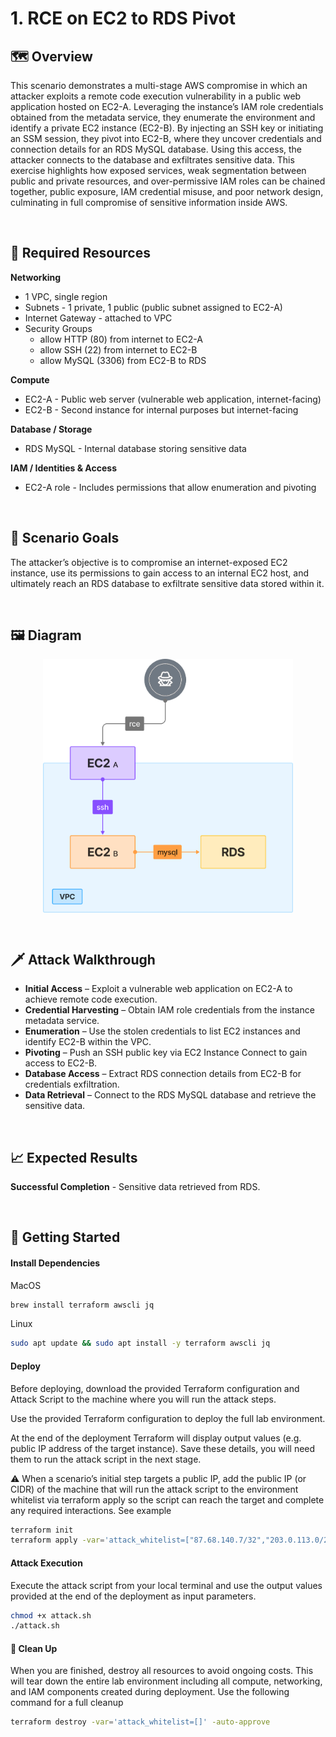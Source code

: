 # 1. RCE on EC2 to RDS Pivot

## 🗺️ Overview
This scenario demonstrates a multi-stage AWS compromise in which an attacker exploits a remote code execution vulnerability in a public web application hosted on EC2-A. Leveraging the instance’s IAM role credentials obtained from the metadata service, they enumerate the environment and identify a private EC2 instance (EC2-B). By injecting an SSH key or initiating an SSM session, they pivot into EC2-B, where they uncover credentials and connection details for an RDS MySQL database. Using this access, the attacker connects to the database and exfiltrates sensitive data. This exercise highlights how exposed services, weak segmentation between public and private resources, and over-permissive IAM roles can be chained together, public exposure, IAM credential misuse, and poor network design, culminating in full compromise of sensitive information inside AWS.

&nbsp;

## 🧩 Required Resources

**Networking**
- 1 VPC, single region
- Subnets - 1 private, 1 public (public subnet assigned to EC2-A)
- Internet Gateway - attached to VPC
- Security Groups
  - allow HTTP (80) from internet to EC2-A
  - allow SSH (22) from internet to EC2-B
  - allow MySQL (3306) from EC2-B to RDS

**Compute**
- EC2-A - Public web server (vulnerable web application, internet-facing)
- EC2-B - Second instance for internal purposes but internet-facing

**Database / Storage**
- RDS MySQL - Internal database storing sensitive data

**IAM / Identities & Access**
- EC2-A role - Includes permissions that allow enumeration and pivoting

&nbsp;

## 🎯 Scenario Goals
The attacker’s objective is to compromise an internet-exposed EC2 instance, use its permissions to gain access to an internal EC2 host, and ultimately reach an RDS database to exfiltrate sensitive data stored within it.

&nbsp;

## 🖼️ Diagram
<img src="./diagram.png" alt="Diagram" width="400" style="display:block; margin:auto;" />

&nbsp;

## 🗡️ Attack Walkthrough
- **Initial Access** – Exploit a vulnerable web application on EC2-A to achieve remote code execution.
- **Credential Harvesting** – Obtain IAM role credentials from the instance metadata service.
- **Enumeration** – Use the stolen credentials to list EC2 instances and identify EC2-B within the VPC.
- **Pivoting** – Push an SSH public key via EC2 Instance Connect to gain access to EC2-B.
- **Database Access** – Extract RDS connection details from EC2-B for credentials exfiltration.
- **Data Retrieval** – Connect to the RDS MySQL database and retrieve the sensitive data.

&nbsp;

## 📈 Expected Results
**Successful Completion** - Sensitive data retrieved from RDS.

&nbsp;

## 🚀 Getting Started

#### Install Dependencies

MacOS
```bash
brew install terraform awscli jq
```
Linux
```bash
sudo apt update && sudo apt install -y terraform awscli jq
```

#### Deploy

Before deploying, download the provided Terraform configuration and Attack Script to the machine where you will run the attack steps.

Use the provided Terraform configuration to deploy the full lab environment.

At the end of the deployment Terraform will display output values (e.g. public IP address of the target instance). Save these details, you will need them to run the attack script in the next stage.

⚠️ When a scenario’s initial step targets a public IP, add the public IP (or CIDR) of the machine that will run the attack script to the environment whitelist via terraform apply so the script can reach the target and complete any required interactions. See example

```bash
terraform init
terraform apply -var='attack_whitelist=["87.68.140.7/32","203.0.113.0/24"]' -auto-approve
```

#### Attack Execution
Execute the attack script from your local terminal and use the output values provided at the end of the deployment as input parameters.

```bash
chmod +x attack.sh
./attack.sh
```

#### 🧹 Clean Up
When you are finished, destroy all resources to avoid ongoing costs. This will tear down the entire lab environment including all compute, networking, and IAM components created during deployment.
Use the following command for a full cleanup

```bash
terraform destroy -var='attack_whitelist=[]' -auto-approve
```
